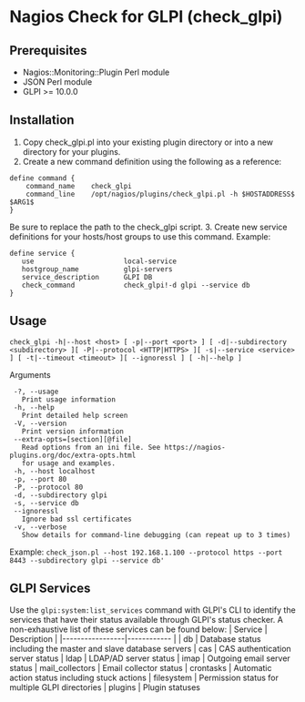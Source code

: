 # Nagios Check for GLPI (check_glpi)

## Prerequisites
- Nagios::Monitoring::Plugin Perl module
- JSON Perl module
- GLPI >= 10.0.0

## Installation
1. Copy check_glpi.pl into your existing plugin directory or into a new directory for your plugins.
2. Create a new command definition using the following as a reference:
```
define command {
    command_name    check_glpi
    command_line    /opt/nagios/plugins/check_glpi.pl -h $HOSTADDRESS$ $ARG1$
}
```
Be sure to replace the path to the check_glpi script.
3. Create new service definitions for your hosts/host groups to use this command.
Example:
```
define service {
   use                      local-service
   hostgroup_name           glpi-servers
   service_description      GLPI DB
   check_command            check_glpi!-d glpi --service db
}
```

## Usage
`check_glpi -h|--host <host> [ -p|--port <port> ] [ -d|--subdirectory <subdirectory> ][ -P|--protocol <HTTP|HTTPS> ][ -s|--service <service> ] [ -t|--timeout <timeout> ][ --ignoressl ] [ -h|--help ]`

Arguments
```
 -?, --usage
   Print usage information
 -h, --help
   Print detailed help screen
 -V, --version
   Print version information
 --extra-opts=[section][@file]
   Read options from an ini file. See https://nagios-plugins.org/doc/extra-opts.html
   for usage and examples.
 -h, --host localhost
 -p, --port 80
 -P, --protocol 80
 -d, --subdirectory glpi
 -s, --service db
 --ignoressl
   Ignore bad ssl certificates
 -v, --verbose
   Show details for command-line debugging (can repeat up to 3 times)
```

Example: 
`check_json.pl --host 192.168.1.100 --protocol https --port 8443 --subdirectory glpi --service db'`

## GLPI Services
Use the `glpi:system:list_services` command with GLPI's CLI to identify the services that have their status available through GLPI's status checker.
A non-exhaustive list of these services can be found below:
| Service         | Description |
|-----------------|------------ |
| db              | Database status including the master and slave database servers
| cas             | CAS authentication server status
| ldap            | LDAP/AD server status
| imap            | Outgoing email server status
| mail_collectors | Email collector status
| crontasks       | Automatic action status including stuck actions
| filesystem      | Permission status for multiple GLPI directories
| plugins         | Plugin statuses
